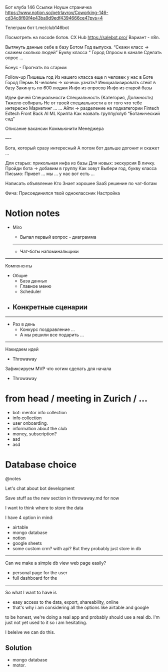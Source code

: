 Бот клуба 146
Ссылки
Ноушн страничка
https://www.notion.so/petrlavrov/Coworking-146-cd34c8f60f4e43ba9d9edf4394666ce4?pvs=4

Телеграм бот
t.me/club146bot

Посмотреть на nocode ботов.
CX Hub
https://salebot.pro/
Вариант - n8n.

Вытянуть данные себе в базу
Ботом
Год выпуска. “Скажи класс -> скажем сколько людей”
Букву класса “
Город
Опросы в канале
Сделать опрос …

Бонус - Прогнать по старым

Follow-up
Пишешь год
Из нашего класса еще n человек у нас в Боте
Город Пермь
N человек -> хочешь узнать?
Инициализировать стейт в базу
Закинуть по 600 людям
Инфо из опросов
Инфо из старой базы

Идеи фичей
Специальности
Специальность (Категория, Должность)
Тяжело собирать
Не от твоей специальности а от того что тебе интересно
Маркетинг
…
… Айти -> разделение на подкатегории
Fintech
Edtech
Front
Back
AI
ML
Крипта
Как назвать группу/клуб “Ботанический сад”

Описание вакансии Коммьюнити Менеджера

—-

Бота, который сразу интересный
А потом бот дальше догонит и скажет …

Для старых: прикольная инфа из базы
Для новых: экскурсия
В личку.
Пройди бота -> добавим в группу
Как зовут
Выбери год, букву класса
Письмо: Привет … мы … у нас вот есть …

Написать объявление
Кто Знает хорошее SaaS решение по чат-ботам

Фича: Присоединился твой одноклассник
Настройка

# Notion notes

- Miro
    - Выпал первый вопрос - диаграмма

    ---

    - Чат-боты напоминальщики

---

Компоненты

- Общие
    - База данных
    - Главное меню
    - Scheduler
- Конкретные сценарии
  - 

---

- Раз в день
    - Конкурс поздравление …
    - А мы решили все подарить …

---

Накидаем идей

- Throwaway

Зафиксируем MVP что хотим сделать для начала

- Throwaway

# from head / meeting in Zurich / ...

- bot: mentor info collection
- info collection
- user onboarding.
- information about the club
- money, subscription?
- asd
- asd

# Database choice

@notes

Let's chat about bot development

Save stuff as the new section in throwaway.md for now

I want to think where to store the data

I have 4 option in mind:

- airtable
- mongo database
- notion
- google sheets
- some custom crm? with api? But they probably just store in db

---
Can we make a simple db view web page easily?

- personal page for the user
- full dashboard for the

---
So what I want to have is

- easy access to the data, export, shareability, online
- that's why i am considering all the options like airtable and google

to be honest, we're doing a real app and probably should use a real db.
I'm just not yet used to it so i am hesitating.

I beleive we can do this.

## Solution

- mongo database
- motor.